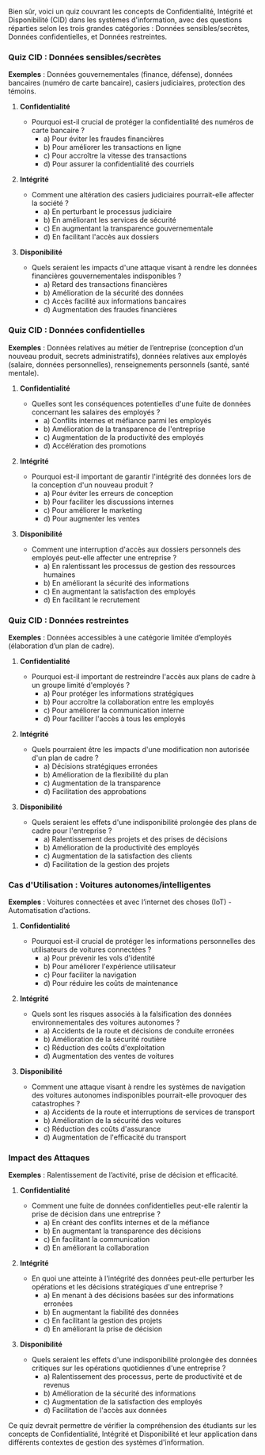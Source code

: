 Bien sûr, voici un quiz couvrant les concepts de Confidentialité, Intégrité et Disponibilité (CID) dans les systèmes d'information, avec des questions réparties selon les trois grandes catégories : Données sensibles/secrètes, Données confidentielles, et Données restreintes.

### Quiz CID : Données sensibles/secrètes

**Exemples** : Données gouvernementales (finance, défense), données bancaires (numéro de carte bancaire), casiers judiciaires, protection des témoins.

1. **Confidentialité**
    - Pourquoi est-il crucial de protéger la confidentialité des numéros de carte bancaire ?
        - a) Pour éviter les fraudes financières
        - b) Pour améliorer les transactions en ligne
        - c) Pour accroître la vitesse des transactions
        - d) Pour assurer la confidentialité des courriels

2. **Intégrité**
    - Comment une altération des casiers judiciaires pourrait-elle affecter la société ?
        - a) En perturbant le processus judiciaire
        - b) En améliorant les services de sécurité
        - c) En augmentant la transparence gouvernementale
        - d) En facilitant l'accès aux dossiers

3. **Disponibilité**
    - Quels seraient les impacts d'une attaque visant à rendre les données financières gouvernementales indisponibles ?
        - a) Retard des transactions financières
        - b) Amélioration de la sécurité des données
        - c) Accès facilité aux informations bancaires
        - d) Augmentation des fraudes financières

### Quiz CID : Données confidentielles

**Exemples** : Données relatives au métier de l’entreprise (conception d’un nouveau produit, secrets administratifs), données relatives aux employés (salaire, données personnelles), renseignements personnels (santé, santé mentale).

1. **Confidentialité**
    - Quelles sont les conséquences potentielles d'une fuite de données concernant les salaires des employés ?
        - a) Conflits internes et méfiance parmi les employés
        - b) Amélioration de la transparence de l'entreprise
        - c) Augmentation de la productivité des employés
        - d) Accélération des promotions

2. **Intégrité**
    - Pourquoi est-il important de garantir l'intégrité des données lors de la conception d'un nouveau produit ?
        - a) Pour éviter les erreurs de conception
        - b) Pour faciliter les discussions internes
        - c) Pour améliorer le marketing
        - d) Pour augmenter les ventes

3. **Disponibilité**
    - Comment une interruption d'accès aux dossiers personnels des employés peut-elle affecter une entreprise ?
        - a) En ralentissant les processus de gestion des ressources humaines
        - b) En améliorant la sécurité des informations
        - c) En augmentant la satisfaction des employés
        - d) En facilitant le recrutement

### Quiz CID : Données restreintes

**Exemples** : Données accessibles à une catégorie limitée d’employés (élaboration d’un plan de cadre).

1. **Confidentialité**
    - Pourquoi est-il important de restreindre l'accès aux plans de cadre à un groupe limité d'employés ?
        - a) Pour protéger les informations stratégiques
        - b) Pour accroître la collaboration entre les employés
        - c) Pour améliorer la communication interne
        - d) Pour faciliter l'accès à tous les employés

2. **Intégrité**
    - Quels pourraient être les impacts d'une modification non autorisée d'un plan de cadre ?
        - a) Décisions stratégiques erronées
        - b) Amélioration de la flexibilité du plan
        - c) Augmentation de la transparence
        - d) Facilitation des approbations

3. **Disponibilité**
    - Quels seraient les effets d'une indisponibilité prolongée des plans de cadre pour l'entreprise ?
        - a) Ralentissement des projets et des prises de décisions
        - b) Amélioration de la productivité des employés
        - c) Augmentation de la satisfaction des clients
        - d) Facilitation de la gestion des projets

### Cas d'Utilisation : Voitures autonomes/intelligentes

**Exemples** : Voitures connectées et avec l’internet des choses (IoT) - Automatisation d’actions.

1. **Confidentialité**
    - Pourquoi est-il crucial de protéger les informations personnelles des utilisateurs de voitures connectées ?
        - a) Pour prévenir les vols d'identité
        - b) Pour améliorer l'expérience utilisateur
        - c) Pour faciliter la navigation
        - d) Pour réduire les coûts de maintenance

2. **Intégrité**
    - Quels sont les risques associés à la falsification des données environnementales des voitures autonomes ?
        - a) Accidents de la route et décisions de conduite erronées
        - b) Amélioration de la sécurité routière
        - c) Réduction des coûts d'exploitation
        - d) Augmentation des ventes de voitures

3. **Disponibilité**
    - Comment une attaque visant à rendre les systèmes de navigation des voitures autonomes indisponibles pourrait-elle provoquer des catastrophes ?
        - a) Accidents de la route et interruptions de services de transport
        - b) Amélioration de la sécurité des voitures
        - c) Réduction des coûts d'assurance
        - d) Augmentation de l'efficacité du transport

### Impact des Attaques

**Exemples** : Ralentissement de l’activité, prise de décision et efficacité.

1. **Confidentialité**
    - Comment une fuite de données confidentielles peut-elle ralentir la prise de décision dans une entreprise ?
        - a) En créant des conflits internes et de la méfiance
        - b) En augmentant la transparence des décisions
        - c) En facilitant la communication
        - d) En améliorant la collaboration

2. **Intégrité**
    - En quoi une atteinte à l'intégrité des données peut-elle perturber les opérations et les décisions stratégiques d'une entreprise ?
        - a) En menant à des décisions basées sur des informations erronées
        - b) En augmentant la fiabilité des données
        - c) En facilitant la gestion des projets
        - d) En améliorant la prise de décision

3. **Disponibilité**
    - Quels seraient les effets d'une indisponibilité prolongée des données critiques sur les opérations quotidiennes d'une entreprise ?
        - a) Ralentissement des processus, perte de productivité et de revenus
        - b) Amélioration de la sécurité des informations
        - c) Augmentation de la satisfaction des employés
        - d) Facilitation de l'accès aux données

Ce quiz devrait permettre de vérifier la compréhension des étudiants sur les concepts de Confidentialité, Intégrité et Disponibilité et leur application dans différents contextes de gestion des systèmes d'information.
